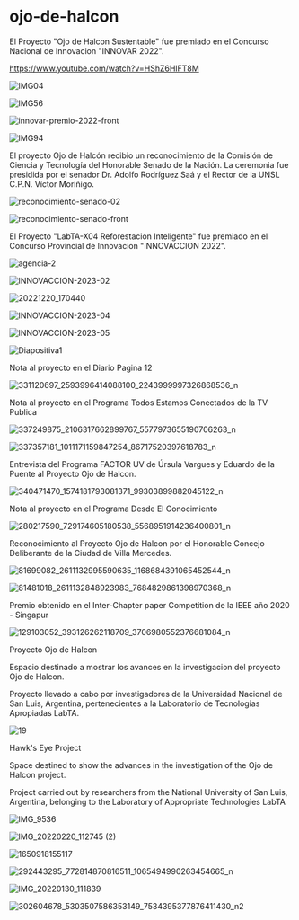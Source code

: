 # ojo-de-halcon
El Proyecto "Ojo de Halcon Sustentable" fue premiado en el Concurso Nacional de Innovacion "INNOVAR 2022".

https://www.youtube.com/watch?v=HShZ6HlFT8M

![IMG04](https://user-images.githubusercontent.com/88517674/201725876-c00abc5e-8d5d-4f0b-8dce-b56c53da1f2e.jpg)

![IMG56](https://user-images.githubusercontent.com/88517674/201725788-7e0dd3fb-e875-430d-a605-38b33baeb302.jpg)

![innovar-premio-2022-front](https://user-images.githubusercontent.com/88517674/201726427-85be7aef-94e6-403a-b407-d234f7e97e77.jpg)

![IMG94](https://github.com/cgcatuogno/ojo-de-halcon/assets/88517674/d03806bf-cfda-465d-ac62-7821144f25e7)



El proyecto Ojo de Halcón recibio un reconocimiento de la Comisión de Ciencia y Tecnología del Honorable Senado de la Nación. La ceremonia fue presidida por el senador Dr. Adolfo Rodríguez Saá y el Rector  de la UNSL C.P.N. Víctor Moriñigo.

![reconocimiento-senado-02](https://github.com/cgcatuogno/ojo-de-halcon/assets/88517674/0efad1f5-7995-476f-8da9-dd0d4242f0a2)

![reconocimiento-senado-front](https://github.com/cgcatuogno/ojo-de-halcon/assets/88517674/19ee7485-056f-4adb-8f5c-13ad9ed21d6b)



El Proyecto "LabTA-X04 Reforestacion Inteligente" fue premiado en el Concurso Provincial de Innovacion "INNOVACCION 2022".

![agencia-2](https://user-images.githubusercontent.com/88517674/213193077-7b8d16a5-54ef-4858-8ba9-a94b19ef3916.jpg)

![INNOVACCION-2023-02](https://user-images.githubusercontent.com/88517674/213193474-23e46c0a-0d7f-4892-b840-6ad5cba6e1d0.jpg)

![20221220_170440](https://user-images.githubusercontent.com/88517674/213193388-1aee9846-acb9-49cf-9265-99abed370503.jpg)

![INNOVACCION-2023-04](https://user-images.githubusercontent.com/88517674/213193666-e31b410d-3d9b-4f78-9717-253c34db58a2.jpg)

![INNOVACCION-2023-05](https://user-images.githubusercontent.com/88517674/213193610-999014e2-0b56-4488-b13a-f72c57b0f3ed.jpg)

![Diapositiva1](https://user-images.githubusercontent.com/88517674/213194426-6ad1105e-582b-4da1-826b-ae630f474b3e.PNG)


Nota al proyecto en el Diario Pagina 12

![331120697_2593996414088100_2243999997326868536_n](https://github.com/cgcatuogno/ojo-de-halcon/assets/88517674/8f390ab8-29ea-44e9-a5b4-7d8f7422ec97)


Nota al proyecto en el Programa Todos Estamos Conectados de la TV Publica

![337249875_2106317662899767_5577973655190706263_n](https://github.com/cgcatuogno/ojo-de-halcon/assets/88517674/6b45cf66-8246-423f-8462-ee790d58f3fb)

![337357181_1011171159847254_86717520397618783_n](https://github.com/cgcatuogno/ojo-de-halcon/assets/88517674/52649c14-4aac-49a2-8aaf-709569bc1567)



Entrevista del Programa FACTOR UV de Úrsula Vargues y Eduardo de la Puente al Proyecto Ojo de Halcon.

![340471470_1574181793081371_99303899882045122_n](https://github.com/cgcatuogno/ojo-de-halcon/assets/88517674/838fa860-51c8-45c9-bc0e-dac0315f05f4)

Nota al proyecto en el Programa Desde El Conocimiento

![280217590_729174605180538_5568951914236400801_n](https://github.com/cgcatuogno/ojo-de-halcon/assets/88517674/49cef53d-ad8a-4196-a4d9-55c96af50a44)



Reconocimiento al Proyecto Ojo de Halcon por el Honorable Concejo Deliberante de la Ciudad de Villa Mercedes.

![81699082_2611132995590635_1168684391065452544_n](https://github.com/cgcatuogno/ojo-de-halcon/assets/88517674/72b18220-08a6-4a25-88b1-ad3cb58d0a50)

![81481018_2611132848923983_7684829861398970368_n](https://github.com/cgcatuogno/ojo-de-halcon/assets/88517674/2fc460b5-a4cb-4137-82b6-5d99bd844e4b)

Premio obtenido en el Inter-Chapter paper Competition de la IEEE año 2020 - Singapur

![129103052_393126262118709_3706980552376681084_n](https://github.com/cgcatuogno/ojo-de-halcon/assets/88517674/3bcbd358-7b55-4ca3-a723-0f8d82324ee8)



Proyecto Ojo de Halcon

Espacio destinado a mostrar los avances en la investigacion del proyecto Ojo de Halcon.

Proyecto llevado a cabo por investigadores de la Universidad Nacional de San Luis, Argentina, pertenecientes a la Laboratorio de Tecnologias Apropiadas LabTA.


![19](https://github.com/cgcatuogno/ojo-de-halcon/assets/88517674/f8faff31-59a7-4296-8b40-a114841f3e37)


Hawk's Eye Project

Space destined to show the advances in the investigation of the Ojo de Halcon project.

Project carried out by researchers from the National University of San Luis, Argentina, belonging to the Laboratory of Appropriate Technologies LabTA

![IMG_9536](https://github.com/cgcatuogno/ojo-de-halcon/assets/88517674/585a556f-187d-45a3-a530-1264c6656be8)

![IMG_20220220_112745 (2)](https://github.com/cgcatuogno/ojo-de-halcon/assets/88517674/81a4ef37-0043-4ebb-8d44-922dc6e29f88)

![1650918155117](https://github.com/cgcatuogno/ojo-de-halcon/assets/88517674/521b508e-6cb9-495a-8d76-5550d2cb7abc)

![292443295_772814870816511_1065494990263454665_n](https://github.com/cgcatuogno/ojo-de-halcon/assets/88517674/5351dfb6-bb55-449c-a369-b17172c39426)

![IMG_20220130_111839](https://github.com/cgcatuogno/ojo-de-halcon/assets/88517674/8cb438e8-792e-4427-8747-fed31f3c3259)

![302604678_5303507586353149_7534395377876411430_n2](https://github.com/cgcatuogno/ojo-de-halcon/assets/88517674/5e8f269c-09ae-46e0-b710-a613fb434326)
